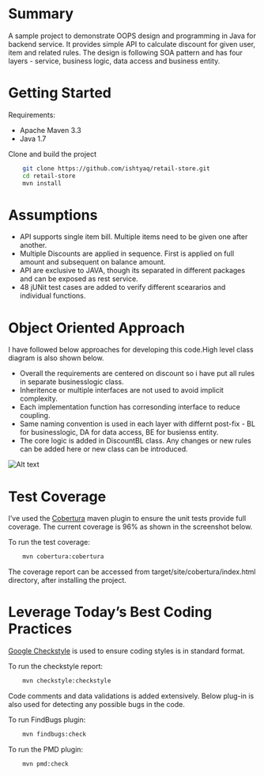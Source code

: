 # Summary
A sample project to demonstrate OOPS design and programming in Java for backend service. It provides simple API to calculate discount
for given user, item and related rules. The design is following SOA pattern and has 
four layers - service, business logic, data access and business entity. 

# Getting Started
Requirements:

- Apache Maven 3.3
- Java 1.7

Clone and build the project

```bash
    git clone https://github.com/ishtyaq/retail-store.git
    cd retail-store
    mvn install
```    

# Assumptions
- API supports single item bill. Multiple items need to be given one after another. 
- Multiple Discounts are applied in sequence. First is applied on full amount and subsequent on balance amount.  
- API are exclusive to JAVA, though its separated in different packages and can be exposed as rest service. 
- 48 jUNit test cases are added to verify different sceararios and  individual functions. 

# Object Oriented Approach
I have followed below approaches for developing this code.High level class diagram is also shown below. 
- Overall the requirements are centered on discount so i have put all rules in separate businesslogic class. 
- Inheritence or multiple interfaces are not used to avoid implicit complexity. 
- Each implementation function has corresonding interface to reduce coupling.  
- Same naming convention is used in each layer with differnt post-fix - BL for businesslogic, DA for data access, BE for busienss entity. 
- The core logic is added in DiscountBL class. Any changes or new rules can be added here or new class can be introduced.   


![Alt text](https://github.com/ishtyaq/retail-store/blob/master/img/class_diagram.png "Class Diagram")

# Test Coverage

I’ve used the [Cobertura](https://github.com/cobertura/cobertura) maven plugin to ensure the unit tests provide full coverage. The current coverage is 96% as shown in the screenshot below.

To run the test coverage:

```bash
    mvn cobertura:cobertura
```
The coverage report can be accessed from target/site/cobertura/index.html directory, after installing the project.


# Leverage Today’s Best Coding Practices

[Google Checkstyle](https://github.com/checkstyle/checkstyle/blob/master/src/main/resources/google_checks.xml) is used to ensure coding styles is in standard format. 

To run the checkstyle report:

```bash
    mvn checkstyle:checkstyle
```

Code comments and data validations is added extensively. Below plug-in is also used for detecting any possible bugs in the code. 

To run FindBugs plugin:

```bash
    mvn findbugs:check
```

To run the PMD plugin:

```bash
    mvn pmd:check
```
